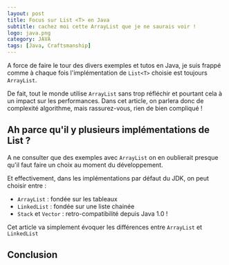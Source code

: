 ```yaml
---
layout: post
title: Focus sur List <T> en Java
subtitle: cachez moi cette ArrayList que je ne saurais voir !
logo: java.png
category: JAVA
tags: [Java, Craftsmanship]
---
```


<div class="intro" markdown='1'>

A force de faire le tour des divers exemples et tutos en Java, je suis frappé comme à chaque fois l'implémentation
de `List<T>` choisie est toujours `ArrayList`.

De fait, tout le monde utilise `ArrayList` sans trop réfléchir et pourtant cela à un impact sur les performances.
Dans cet article, on parlera donc de complexité algorithme, mais rassurez-vous, rien de bien compliqué !

</div>
<!--excerpt-->


## Ah parce qu'il y plusieurs implémentations de List<T> ?

A ne consulter que des exemples avec `ArrayList` on en oublierait presque qu'il faut faire un choix au moment du développement.

Et effectivement, dans les implémentations par défaut du JDK, on peut choisir entre :

- `ArrayList` : fondée sur les tableaux
- `LinkedList` :  fondée sur une liste chainée
- `Stack` et `Vector` : retro-compatibilité depuis Java 1.0 !

Cet article va simplement évoquer les différences entre `ArrayList` et `LinkedList`

## Conclusion


